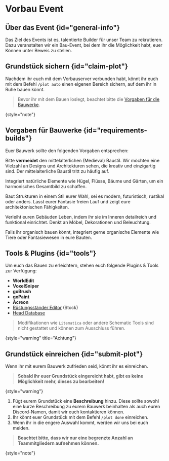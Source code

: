 <primary-label ref="event-upcoming"/>
<secondary-label ref="no-date"/>

# Vorbau Event

## Über das Event {id="general-info"}

Das Ziel des Events ist es, talentierte Builder für unser Team zu rekrutieren. Dazu veranstalten wir ein Bau-Event, bei
dem ihr die Möglichkeit habt, euer Können unter Beweis zu stellen.

## Grundstück sichern {id="claim-plot"}

Nachdem ihr euch mit dem Vorbauserver verbunden habt, könnt ihr euch mit dem Befehl `/plot auto` einen eigenen Bereich
sichern, auf dem ihr in Ruhe bauen könnt.

> Bevor ihr mit dem Bauen loslegt, beachtet bitte
> die [Vorgaben für die Bauwerke](#requirements-builds "Klicke, um die Vorgaben anzusehen").
> 
{style="note"}

## Vorgaben für Bauwerke {id="requirements-builds"}

Euer Bauwerk sollte den folgenden Vorgaben entsprechen:

<tabs>
<tab title="Baustil" id="style">

Bitte **vermeidet** den mittelalterlichen (Medieval) Baustil. Wir möchten eine Vielzahl an Designs und Architekturen
sehen, die kreativ und einzigartig sind. Der mittelalterliche Baustil tritt zu häufig auf.

</tab>
<tab title="Landschaft" id="landscape">

Integriert natürliche Elemente wie Hügel, Flüsse, Bäume und Gärten, um ein harmonisches Gesamtbild zu schaffen.

</tab>
<tab title="Gebäude" id="buildings">

Baut Strukturen in einem Stil eurer Wahl, sei es modern, futuristisch, rustikal oder anders. Lasst eurer Fantasie freien
Lauf und zeigt eure architektonischen Fähigkeiten.

</tab>
<tab title="Einrichtung" id="furnishings">

Verleiht euren Gebäuden Leben, indem ihr sie im Inneren detailreich und funktional einrichtet. Denkt an Möbel,
Dekorationen und Beleuchtung.

</tab>
<tab title="Gesamtbild" id="looking">

Falls ihr organisch bauen könnt, integriert gerne organische Elemente wie Tiere oder Fantasiewesen in eure Bauten.

</tab>
</tabs>

## Tools & Plugins {id="tools"}

Um euch das Bauen zu erleichtern, stehen euch folgende Plugins & Tools zur Verfügung:

- **WorldEdit**
- **VoxelSniper**
- **goBrush**
- **goPaint**
- **Acreon**
- [Rüstungsständer Editor](armorstand.md "Klicke hier für die Anleitung der Rüstungsständer!") (Stock)
- [Head Database](armorstand.md "Klicke hier für die Anleitung zu den Köpfen!")

> Modifikationen wie `Litematica` oder andere Schematic Tools sind nicht gestattet und können zum Ausschluss
> führen.
>
{style="warning" title="Achtung"}

## Grundstück einreichen {id="submit-plot"}

Wenn ihr mit eurem Bauwerk zufrieden seid, könnt ihr es einreichen.

> **Sobald ihr euer Grundstück eingereicht habt, gibt es keine Möglichkeit mehr, dieses zu bearbeiten!**
>
{style="warning"}

1. Fügt eurem Grundstück eine **Beschreibung** hinzu. Diese sollte sowohl eine kurze Beschreibung zu eurem Bauwerk
   beinhalten als auch euren Discord-Namen, damit wir euch kontaktieren können.
2. Ihr könnt euer Grundstück mit dem Befehl `/plot done` einreichen.
3. Wenn ihr in die engere Auswahl kommt, werden wir uns bei euch melden.

> **Beachtet bitte, dass wir nur eine begrenzte Anzahl an Teammitgliedern aufnehmen können.**
>
{style="note"}